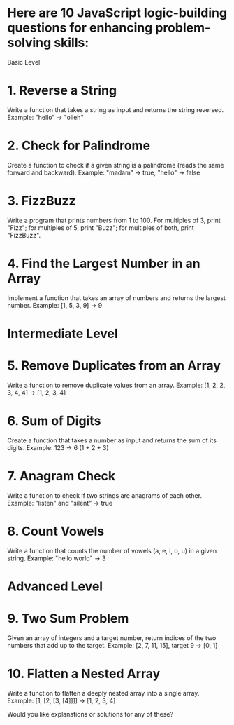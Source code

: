 # Here are 10 JavaScript logic-building questions for enhancing problem-solving skills:

Basic Level

#	1.	Reverse a String
Write a function that takes a string as input and returns the string reversed.
Example: "hello" → "olleh"

#	2.	Check for Palindrome
Create a function to check if a given string is a palindrome (reads the same forward and backward).
Example: "madam" → true, "hello" → false

#	3.	FizzBuzz
Write a program that prints numbers from 1 to 100. For multiples of 3, print "Fizz"; for multiples of 5, print "Buzz"; for multiples of both, print "FizzBuzz".

#	4.	Find the Largest Number in an Array
Implement a function that takes an array of numbers and returns the largest number.
Example: [1, 5, 3, 9] → 9

# Intermediate Level

#	5.	Remove Duplicates from an Array
Write a function to remove duplicate values from an array.
Example: [1, 2, 2, 3, 4, 4] → [1, 2, 3, 4]

#	6.	Sum of Digits
Create a function that takes a number as input and returns the sum of its digits.
Example: 123 → 6 (1 + 2 + 3)

#	7.	Anagram Check
Write a function to check if two strings are anagrams of each other.
Example: "listen" and "silent" → true

#	8.	Count Vowels
Write a function that counts the number of vowels (a, e, i, o, u) in a given string.
Example: "hello world" → 3

# Advanced Level

#	9.	Two Sum Problem
Given an array of integers and a target number, return indices of the two numbers that add up to the target.
Example: [2, 7, 11, 15], target 9 → [0, 1]

#	10.	Flatten a Nested Array
Write a function to flatten a deeply nested array into a single array.
Example: [1, [2, [3, [4]]]] → [1, 2, 3, 4]

Would you like explanations or solutions for any of these?